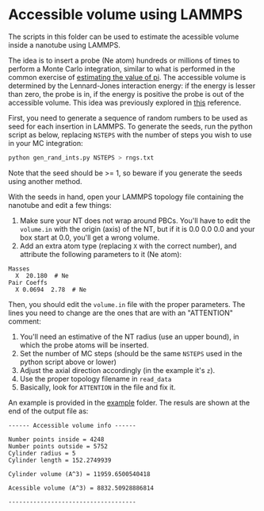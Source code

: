 # Accessible volume using LAMMPS

The scripts in this folder can be used to estimate the acessible volume inside a nanotube using LAMMPS.

The idea is to insert a probe (Ne atom) hundreds or millions of times to perform a Monte Carlo integration, similar to what is performed in the common exercise of [estimating the value of pi](https://www.geeksforgeeks.org/estimating-value-pi-using-monte-carlo/).
The accessible volume is determined by the Lennard-Jones interaction energy: if the energy is lesser than zero, the probe is in, if the energy is positive the probe is out of the accessible volume.
This idea was previously explored in [this](http://dx.doi.org/10.1016/j.jcis.2010.05.001) reference.

First, you need to generate a sequence of random rumbers to be used as seed for each insertion in LAMMPS.
To generate the seeds, run the python script as below, replacing `NSTEPS` with the number of steps you wish to use in your MC integration:
```bash
python gen_rand_ints.py NSTEPS > rngs.txt
```

Note that the seed should be >= 1, so beware if you generate the seeds using another method.

With the seeds in hand, open your LAMMPS topology file containing the nanotube and edit a few things:
1. Make sure your NT does not wrap around PBCs. You'll have to edit the `volume.in` with the origin (axis) of the NT, but if it is 0.0 0.0 0.0 and your box start at 0.0, you'll get a wrong volume.
2. Add an extra atom type (replacing `X` with the correct number), and attribute the following parameters to it (Ne atom):
```
Masses
  X  20.180  # Ne
Pair Coeffs
  X 0.0694  2.78  # Ne
```

Then, you should edit the `volume.in` file with the proper parameters.
The lines you need to change are the ones that are with an "ATTENTION" comment:
1. You'll need an estimative of the NT radius (use an upper bound), in which the probe atoms will be inserted.
2. Set the number of MC steps (should be the same `NSTEPS` used in the python script above or lower)
3. Adjust the axial direction accordingly (in the example it's `z`).
4. Use the proper topology filename in `read_data`
5. Basically, look for `ATTENTION` in the file and fix it.

An example is provided in the [example](./example/) folder.
The resuls are shown at the end of the output file as:
```
------ Accessible volume info ------

Number points inside = 4248
Number points outside = 5752
Cylinder radius = 5
Cylinder length = 152.2749939

Cylinder volume (A^3) = 11959.6500540418

Acessible volume (A^3) = 8832.50928886814

------------------------------------
```